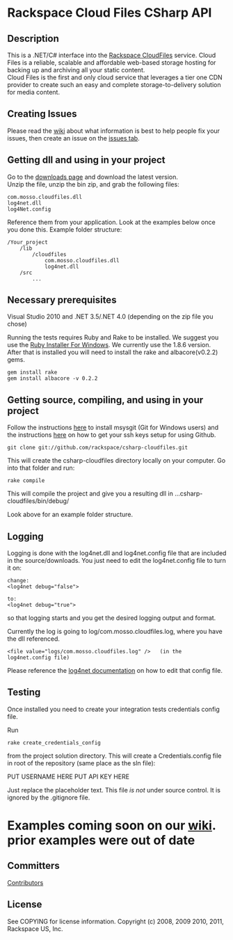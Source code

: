 # Rackspace Cloud Files CSharp API

## Description

This is a .NET/C# interface into the [Rackspace CloudFiles](http://www.rackspacecloud.com/cloud_hosting_products/files) service. 
Cloud Files is a reliable, scalable and affordable web-based storage hosting for backing up and archiving all your static content.  
Cloud Files is the first and only cloud service that leverages a tier one CDN provider to create such an easy and complete storage-to-delivery 
solution for media content.

## **Creating Issues**

Please read the [wiki](http://wiki.github.com/rackspace/csharp-cloudfiles/) about what information is best to help people fix your issues, 
then create an issue on the [issues tab](http://github.com/rackspace/csharp-cloudfiles/issues).

## Getting dll and using in your project

Go to the [downloads page](http://github.com/rackspace/csharp-cloudfiles/downloads) and download the latest version.  
Unzip the file, unzip the bin zip, and grab the following files:

	com.mosso.cloudfiles.dll
	log4net.dll
	log4Net.config

Reference them from your application.  Look at the examples below once you done this.  Example folder structure:

	/Your_project
		/lib
			/cloudfiles
				com.mosso.cloudfiles.dll
				log4net.dll
		/src
			...

## Necessary prerequisites

Visual Studio 2010 and .NET 3.5/.NET 4.0 (depending on the zip file you chose)

Running the tests requires Ruby and Rake to be installed.  We suggest you use the [Ruby Installer For Windows](http://rubyinstaller.org/). 
We currently use the 1.8.6 version.  After that is installed you will need to install the rake and albacore(v0.2.2) gems.

	gem install rake
	gem install albacore -v 0.2.2

## Getting source, compiling, and using in your project

Follow the instructions [here](http://help.github.com/win-git-installation/) to install msysgit (Git for Windows users) 
and the instructions [here](http://help.github.com/msysgit-key-setup/) on how to get your ssh keys setup for using Github.

	git clone git://github.com/rackspace/csharp-cloudfiles.git

This will create the csharp-cloudfiles directory locally on your computer.  Go into that folder and run:

	rake compile

This will compile the project and give you a resulting dll in ...csharp-cloudfiles/bin/debug/

Look above for an example folder structure.

## Logging

Logging is done with the log4net.dll and log4net.config file that are included in the source/downloads.
You just need to edit the log4net.config file to turn it on:

	change:
	<log4net debug="false">
	
	to:
	<log4net debug="true">
	
so that logging starts and you get the desired logging output and format.

Currently the log is going to log/com.mosso.cloudfiles.log, where you have the dll referenced.

 
	<file value="logs/com.mosso.cloudfiles.log" />   (in the log4net.config file)

Please reference the [log4net documentation](http://logging.apache.org/log4net/release/config-examples.html) on how to edit that config file.

## Testing

Once installed you need to create your integration tests credentials config file.

Run 

	rake create_credentials_config

from the project solution directory.  This will create a Credentials.config file in root of the repository (same place as the sln file):

  <?xml version="1.0" encoding="utf-8"?>
  <credentials>
    <username>PUT USERNAME HERE</username>
    <api_key>PUT API KEY HERE</api_key>
  </credentials>

Just replace the placeholder text.  This file *is not* under source control.  It is ignored by the .gitignore file.


# Examples coming soon on our [wiki](http://wiki.github.com/rackspace/csharp-cloudfiles/).  prior examples were out of date

## Committers

[Contributors](http://github.com/rackspace/csharp-cloudfiles/contributors)

## License

See COPYING for license information.
Copyright (c) 2008, 2009 2010, 2011, Rackspace US, Inc.